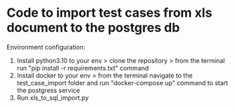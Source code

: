 # Code to import test cases from xls document to the postgres db

Environment configuration:

1. Install python3.10 to your env > clone the repository > from the terminal run "pip install -r requirements.txt" command
2. Install docker to your env > from the terminal navigate to the test_case_import folder and run "docker-compose up" command to start the postgress service
3. Run xls_to_sql_import.py
